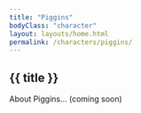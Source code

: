 ```yaml
---
title: "Piggins"
bodyClass: "character"
layout: layouts/home.html
permalink: /characters/piggins/
---
```


## {{ title }}

About Piggins… (coming soon)